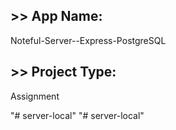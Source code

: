 ## >> App Name:
Noteful-Server--Express-PostgreSQL

## >> Project Type:
Assignment

"# server-local" 
"# server-local" 

